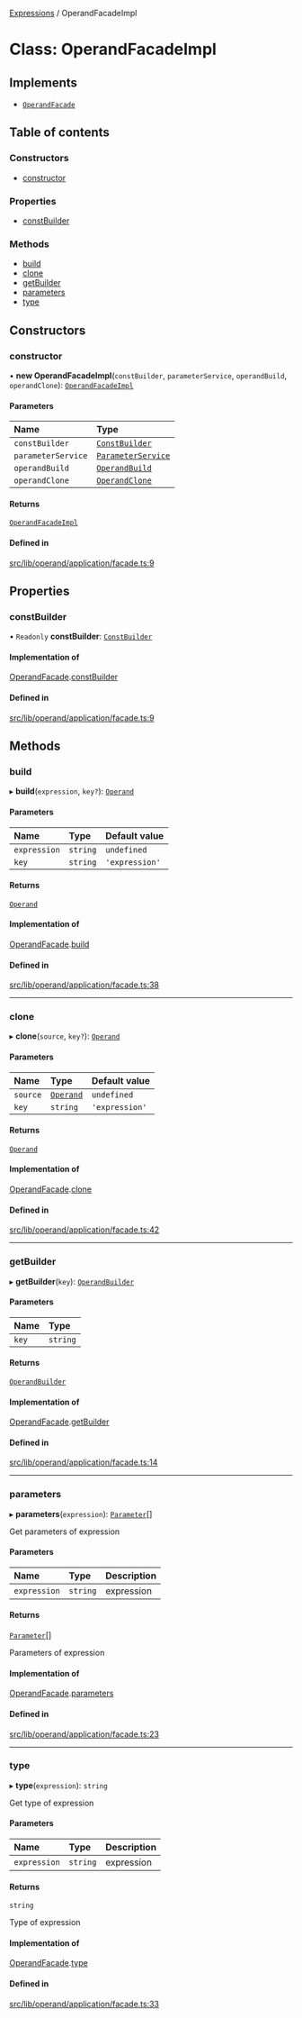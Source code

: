 [Expressions](../README.md) / OperandFacadeImpl

# Class: OperandFacadeImpl

## Implements

- [`OperandFacade`](../interfaces/OperandFacade.md)

## Table of contents

### Constructors

- [constructor](OperandFacadeImpl.md#constructor)

### Properties

- [constBuilder](OperandFacadeImpl.md#constbuilder)

### Methods

- [build](OperandFacadeImpl.md#build)
- [clone](OperandFacadeImpl.md#clone)
- [getBuilder](OperandFacadeImpl.md#getbuilder)
- [parameters](OperandFacadeImpl.md#parameters)
- [type](OperandFacadeImpl.md#type)

## Constructors

### constructor

• **new OperandFacadeImpl**(`constBuilder`, `parameterService`, `operandBuild`, `operandClone`): [`OperandFacadeImpl`](OperandFacadeImpl.md)

#### Parameters

| Name | Type |
| :------ | :------ |
| `constBuilder` | [`ConstBuilder`](../interfaces/ConstBuilder.md) |
| `parameterService` | [`ParameterService`](../interfaces/ParameterService.md) |
| `operandBuild` | [`OperandBuild`](OperandBuild.md) |
| `operandClone` | [`OperandClone`](OperandClone.md) |

#### Returns

[`OperandFacadeImpl`](OperandFacadeImpl.md)

#### Defined in

[src/lib/operand/application/facade.ts:9](https://github.com/data7expressions/3xpr/blob/afd3b19f5d11ae44b57444edce640638f4fba296/src/lib/operand/application/facade.ts#L9)

## Properties

### constBuilder

• `Readonly` **constBuilder**: [`ConstBuilder`](../interfaces/ConstBuilder.md)

#### Implementation of

[OperandFacade](../interfaces/OperandFacade.md).[constBuilder](../interfaces/OperandFacade.md#constbuilder)

#### Defined in

[src/lib/operand/application/facade.ts:9](https://github.com/data7expressions/3xpr/blob/afd3b19f5d11ae44b57444edce640638f4fba296/src/lib/operand/application/facade.ts#L9)

## Methods

### build

▸ **build**(`expression`, `key?`): [`Operand`](Operand.md)

#### Parameters

| Name | Type | Default value |
| :------ | :------ | :------ |
| `expression` | `string` | `undefined` |
| `key` | `string` | `'expression'` |

#### Returns

[`Operand`](Operand.md)

#### Implementation of

[OperandFacade](../interfaces/OperandFacade.md).[build](../interfaces/OperandFacade.md#build)

#### Defined in

[src/lib/operand/application/facade.ts:38](https://github.com/data7expressions/3xpr/blob/afd3b19f5d11ae44b57444edce640638f4fba296/src/lib/operand/application/facade.ts#L38)

___

### clone

▸ **clone**(`source`, `key?`): [`Operand`](Operand.md)

#### Parameters

| Name | Type | Default value |
| :------ | :------ | :------ |
| `source` | [`Operand`](Operand.md) | `undefined` |
| `key` | `string` | `'expression'` |

#### Returns

[`Operand`](Operand.md)

#### Implementation of

[OperandFacade](../interfaces/OperandFacade.md).[clone](../interfaces/OperandFacade.md#clone)

#### Defined in

[src/lib/operand/application/facade.ts:42](https://github.com/data7expressions/3xpr/blob/afd3b19f5d11ae44b57444edce640638f4fba296/src/lib/operand/application/facade.ts#L42)

___

### getBuilder

▸ **getBuilder**(`key`): [`OperandBuilder`](../interfaces/OperandBuilder.md)

#### Parameters

| Name | Type |
| :------ | :------ |
| `key` | `string` |

#### Returns

[`OperandBuilder`](../interfaces/OperandBuilder.md)

#### Implementation of

[OperandFacade](../interfaces/OperandFacade.md).[getBuilder](../interfaces/OperandFacade.md#getbuilder)

#### Defined in

[src/lib/operand/application/facade.ts:14](https://github.com/data7expressions/3xpr/blob/afd3b19f5d11ae44b57444edce640638f4fba296/src/lib/operand/application/facade.ts#L14)

___

### parameters

▸ **parameters**(`expression`): [`Parameter`](../interfaces/Parameter.md)[]

Get parameters of expression

#### Parameters

| Name | Type | Description |
| :------ | :------ | :------ |
| `expression` | `string` | expression |

#### Returns

[`Parameter`](../interfaces/Parameter.md)[]

Parameters of expression

#### Implementation of

[OperandFacade](../interfaces/OperandFacade.md).[parameters](../interfaces/OperandFacade.md#parameters)

#### Defined in

[src/lib/operand/application/facade.ts:23](https://github.com/data7expressions/3xpr/blob/afd3b19f5d11ae44b57444edce640638f4fba296/src/lib/operand/application/facade.ts#L23)

___

### type

▸ **type**(`expression`): `string`

Get type of expression

#### Parameters

| Name | Type | Description |
| :------ | :------ | :------ |
| `expression` | `string` | expression |

#### Returns

`string`

Type of expression

#### Implementation of

[OperandFacade](../interfaces/OperandFacade.md).[type](../interfaces/OperandFacade.md#type)

#### Defined in

[src/lib/operand/application/facade.ts:33](https://github.com/data7expressions/3xpr/blob/afd3b19f5d11ae44b57444edce640638f4fba296/src/lib/operand/application/facade.ts#L33)
